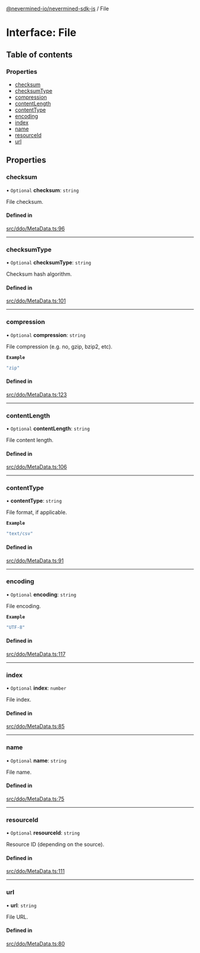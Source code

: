 [@nevermined-io/nevermined-sdk-js](../code-reference.md) / File

# Interface: File

## Table of contents

### Properties

- [checksum](File.md#checksum)
- [checksumType](File.md#checksumtype)
- [compression](File.md#compression)
- [contentLength](File.md#contentlength)
- [contentType](File.md#contenttype)
- [encoding](File.md#encoding)
- [index](File.md#index)
- [name](File.md#name)
- [resourceId](File.md#resourceid)
- [url](File.md#url)

## Properties

### checksum

• `Optional` **checksum**: `string`

File checksum.

#### Defined in

[src/ddo/MetaData.ts:96](https://github.com/nevermined-io/sdk-js/blob/cd1bab2/src/ddo/MetaData.ts#L96)

___

### checksumType

• `Optional` **checksumType**: `string`

Checksum hash algorithm.

#### Defined in

[src/ddo/MetaData.ts:101](https://github.com/nevermined-io/sdk-js/blob/cd1bab2/src/ddo/MetaData.ts#L101)

___

### compression

• `Optional` **compression**: `string`

File compression (e.g. no, gzip, bzip2, etc).

**`Example`**

```ts
"zip"
```

#### Defined in

[src/ddo/MetaData.ts:123](https://github.com/nevermined-io/sdk-js/blob/cd1bab2/src/ddo/MetaData.ts#L123)

___

### contentLength

• `Optional` **contentLength**: `string`

File content length.

#### Defined in

[src/ddo/MetaData.ts:106](https://github.com/nevermined-io/sdk-js/blob/cd1bab2/src/ddo/MetaData.ts#L106)

___

### contentType

• **contentType**: `string`

File format, if applicable.

**`Example`**

```ts
"text/csv"
```

#### Defined in

[src/ddo/MetaData.ts:91](https://github.com/nevermined-io/sdk-js/blob/cd1bab2/src/ddo/MetaData.ts#L91)

___

### encoding

• `Optional` **encoding**: `string`

File encoding.

**`Example`**

```ts
"UTF-8"
```

#### Defined in

[src/ddo/MetaData.ts:117](https://github.com/nevermined-io/sdk-js/blob/cd1bab2/src/ddo/MetaData.ts#L117)

___

### index

• `Optional` **index**: `number`

File index.

#### Defined in

[src/ddo/MetaData.ts:85](https://github.com/nevermined-io/sdk-js/blob/cd1bab2/src/ddo/MetaData.ts#L85)

___

### name

• `Optional` **name**: `string`

File name.

#### Defined in

[src/ddo/MetaData.ts:75](https://github.com/nevermined-io/sdk-js/blob/cd1bab2/src/ddo/MetaData.ts#L75)

___

### resourceId

• `Optional` **resourceId**: `string`

Resource ID (depending on the source).

#### Defined in

[src/ddo/MetaData.ts:111](https://github.com/nevermined-io/sdk-js/blob/cd1bab2/src/ddo/MetaData.ts#L111)

___

### url

• **url**: `string`

File URL.

#### Defined in

[src/ddo/MetaData.ts:80](https://github.com/nevermined-io/sdk-js/blob/cd1bab2/src/ddo/MetaData.ts#L80)
